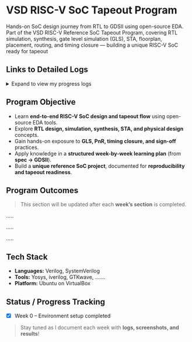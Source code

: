 # VSD RISC-V SoC Tapeout Program
Hands-on SoC design journey from RTL to GDSII using open-source EDA. Part of the VSD RISC-V Reference SoC Tapeout Program, covering RTL simulation, synthesis, gate level simulation (GLS), STA, floorplan, placement, routing, and timing closure — building a unique RISC-V SoC ready for tapeout

## Links to Detailed Logs  

<details>
  <summary>Expand to view my progress logs</summary>

| Week   | Topics Covered | Status |
|--------|----------------|--------|
| **Week 0** | [Chip Modelling and Tool Installation](https://github.com/KAMATHAM19/VSD_RISC-V_SoC_Tapeout_Program/tree/main/Week_0_Chip_Modelling_and_Tool_Installation) | ✅ Done |
| **Week 1** |[RTL Design and Synthesis](https://github.com/KAMATHAM19/VSD_RISC-V_SoC_Tapeout_Program/tree/main/Week_1_RTL_Design_and_Synthesis)| 🔜 Progress|
| **Week 2** | ... | 🔜 Planned |
| **Week 3** | ... | 🔜 Planned |
| **Week 4** | ... | 🔜 Planned |
| **Week 5** | ...| 🔜 Planned|
| **Week 6** | ... | 🔜 Planned |
| **Week 7** | ... | 🔜 Planned |
| **Week 8** | ... | 🔜 Planned |
| **Week 9** | ...| 🔜 Planned|
| **Week 10** | ... | 🔜 Planned |


</details>


## Program Objective  

- Learn **end-to-end RISC-V SoC design and tapeout flow** using open-source EDA tools.  
- Explore **RTL design, simulation, synthesis, STA, and physical design** concepts.  
- Gain hands-on exposure to **GLS, PnR, timing closure, and sign-off** practices.  
- Apply knowledge in a **structured week-by-week learning plan** (from **spec → GDSII**).  
- Build a **unique reference SoC project**, documented for **reproducibility and tapeout readiness**.  

## Program Outcomes  

> This section will be updated after each **week’s section** is completed.

.....

.....

.....


## Tech Stack  

- **Languages:** Verilog, SystemVerilog  
- **Tools:** Yosys, iverilog, GTKwave, ....... 
- **Platform:** Ubuntu on VirtualBox  


## Status / Progress Tracking

- [x] Week 0 – Environment setup completed 


> Stay tuned as I document each week with **logs, screenshots, and results**!  
